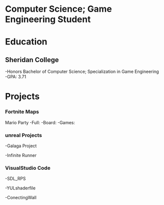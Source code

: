 # Computer Science; Game Engineering Student

# Education
## Sheridan College 
  -Honors Bachelor of Computer Science; Specialization in Game Engineering
  -GPA: 3.71

# Projects
### Fortnite Maps
Mario Party
  -Full:   [](https://www.youtube.com/watch?v=cPYZnt-eFCE&list=PL_Nlx6peQv1mjFhmfGtgyQYArt1uCrWU3)
  -Board:  [](https://www.youtube.com/watch?v=GeRZ4PKftDg)
  -Games:

### unreal Projects
  -Galaga Project
  
  -Infinite Runner 

### VisualStudio Code
  -SDL_RPS

  -YULshaderfile

  -ConectingWall
